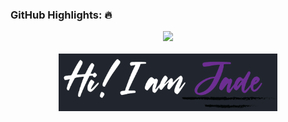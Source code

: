 
### GitHub Highlights: :fire:
<div align="center">
  <a href="https://commits.top/philippines_public.html" target="_blank">
     <img src="https://github-readme-streak-stats.herokuapp.com/?user=jade-arinal-banares&theme=buefy-dark&date_format=M%20j%5B%2C%20Y%5D" />
  </a>
</div>
<br>
<div align="center">
  <a href="https://jade-banares.vercel.app" target="_blank">
     <img src="HsdjdhclawIDU.png" width="350" />
  </a>
</div>
